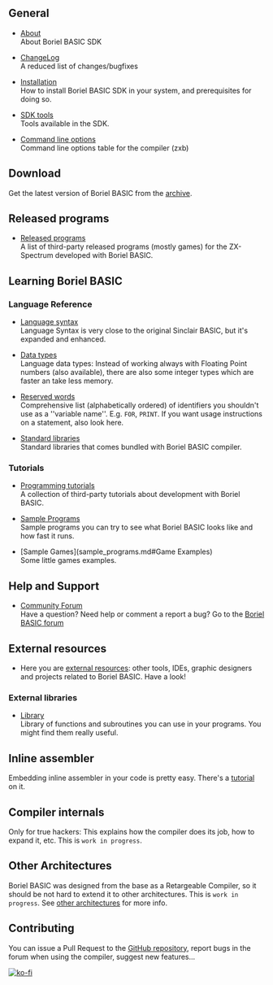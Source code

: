 ## General

* [About](about.md)
<br />About Boriel BASIC SDK

* [ChangeLog](https://github.com/boriel-basic/zxbasic/blob/master/CHANGELOG.md)
<br />A reduced list of changes/bugfixes

* [Installation](installation.md)
<br />How to install Boriel BASIC SDK in your system, and prerequisites for doing so.

* [SDK tools](tools.md)
<br />Tools available in the SDK.

* [Command line options](zxb.md#Command_Line_Options)
<br />Command line options table for the compiler (zxb)

## Download
Get the latest version of Boriel BASIC from the [archive](archive.md).

## Released programs

* [Released programs](released_programs.md)
<br />A list of third-party released programs (mostly games) for the ZX-Spectrum developed with Boriel BASIC.

## Learning Boriel BASIC

### Language Reference
* [Language syntax](syntax.md)
<br />Language Syntax is very close to the original Sinclair BASIC, but it's expanded and enhanced.

* [Data types](types.md)
<br />Language data types: Instead of working always with Floating Point numbers (also available), there are also some integer types which are faster an take less memory.

* [Reserved words](identifier.md)
<br />Comprehensive list (alphabetically ordered) of identifiers you shouldn't use as a ''variable name''. E.g. `FOR`, `PRINT`. If you want usage instructions on a statement, also look here.

* [Standard libraries](library/stdlib.md)
<br />Standard libraries that comes bundled with Boriel BASIC compiler.

### Tutorials
* [Programming tutorials](tutorials.md)
<br />A collection of third-party tutorials about development with Boriel BASIC.

* [Sample Programs](sample_programs.md)
<br />Sample programs you can try to see what Boriel BASIC looks like and how fast it runs.

* [Sample Games](sample_programs.md#Game Examples)
<br />Some little games examples.

## Help and Support

* [Community Forum](http://www.boriel.com/forum)
<br />Have a question? Need help or comment a report a bug? Go to the [Boriel BASIC forum](http://www.boriel.com/forum)

## External resources

* Here you are [external resources](external_resources.md): other tools, IDEs, graphic designers and projects related to Boriel BASIC. Have a look!

### External libraries

* [Library](library.md)
<br />Library of functions and subroutines you can use in your programs. You might find them really useful.

## Inline assembler
Embedding inline assembler in your code is pretty easy. There's a [tutorial](tutorials.md) on it.

## Compiler internals
Only for true hackers: This explains how the compiler does its job, how to expand it, etc.
This is `work in progress`.

## Other Architectures
Boriel BASIC was designed from the base as a Retargeable Compiler, so it should be not hard to extend
it to other architectures. This is `work in progress`. See [other architectures](other_architectures.md) for more info.

## Contributing
You can issue a Pull Request to the [GitHub repository](https://github.com/boriel/zxbasic), report bugs in the forum
when using the compiler, suggest new features...

[![ko-fi](https://www.ko-fi.com/img/githubbutton_sm.svg)](https://ko-fi.com/H2H81J0OU)
